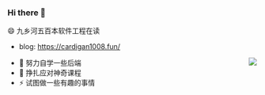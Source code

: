 ### Hi there 👋

😄 九乡河五百本软件工程在读
- blog: https://cardigan1008.fun/

<img align="right" src="https://github-readme-stats.vercel.app/api?username=cardigan1008&show_icons=true&icon_color=CE1D2D&text_color=718096&bg_color=ffffff&hide_title=true" />

- 🔭 努力自学一些后端
- 🌱 挣扎应对神奇课程
- ⚡ 试图做一些有趣的事情


<!--
**cardigan1008/cardigan1008** is a ✨ _special_ ✨ repository because its `README.md` (this file) appears on your GitHub profile.

Here are some ideas to get you started:

- 🔭 I’m currently working on ...
- 🌱 I’m currently learning ...
- 👯 I’m looking to collaborate on ...
- 🤔 I’m looking for help with ...
- 💬 Ask me about ...
- 📫 How to reach me: ...
- 😄 Pronouns: ...
- ⚡ Fun fact: ...
-->
